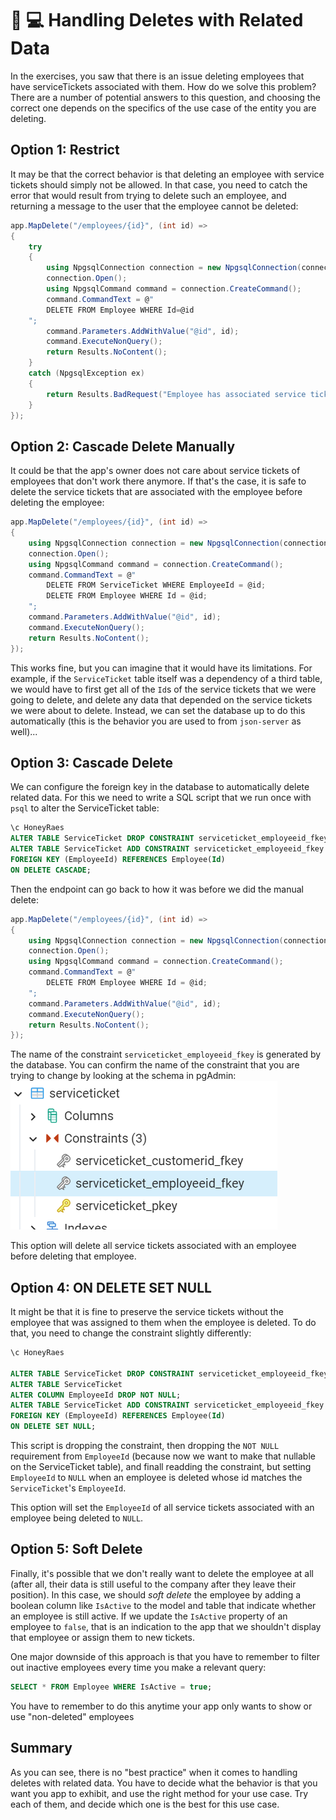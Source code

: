 # 🍯 💻 Handling Deletes with Related Data
In the exercises, you saw that there is an issue deleting employees that have serviceTickets associated with them. How do we solve this problem? There are a number of potential answers to this question, and choosing the correct one depends on the specifics of the use case of the entity you are deleting.

## Option 1: Restrict
It may be that the correct behavior is that deleting an employee with service tickets should simply not be allowed. In that case, you need to catch the error that would result from trying to delete such an employee, and returning a message to the user that the employee cannot be deleted:
``` csharp
app.MapDelete("/employees/{id}", (int id) =>
{
    try
    {
        using NpgsqlConnection connection = new NpgsqlConnection(connectionString);
        connection.Open();
        using NpgsqlCommand command = connection.CreateCommand();
        command.CommandText = @"
        DELETE FROM Employee WHERE Id=@id
    ";
        command.Parameters.AddWithValue("@id", id);
        command.ExecuteNonQuery();
        return Results.NoContent();
    }
    catch (NpgsqlException ex)
    {
        return Results.BadRequest("Employee has associated service tickets and cannot be deleted");
    }
});
```
## Option 2: Cascade Delete Manually
It could be that the app's owner does not care about service tickets of employees that don't work there anymore. If that's the case, it is safe to delete the service tickets that are associated with the employee before deleting the employee:
``` csharp
app.MapDelete("/employees/{id}", (int id) =>
{
    using NpgsqlConnection connection = new NpgsqlConnection(connectionString);
    connection.Open();
    using NpgsqlCommand command = connection.CreateCommand();
    command.CommandText = @"
        DELETE FROM ServiceTicket WHERE EmployeeId = @id;
        DELETE FROM Employee WHERE Id = @id;
    ";
    command.Parameters.AddWithValue("@id", id);
    command.ExecuteNonQuery();
    return Results.NoContent();
});
```
This works fine, but you can imagine that it would have its limitations. For example, if the `ServiceTicket` table itself was a dependency of a third table, we would have to first get all of the `Id`s of the service tickets that we were going to delete, and delete any data that depended on the service tickets we were about to delete. Instead, we can set the database up to do this automatically (this is the behavior you are used to from `json-server` as well)...

## Option 3: Cascade Delete
We can configure the foreign key in the database to automatically delete related data. For this we need to write a SQL script that we run once with `psql` to alter the ServiceTicket table:
``` sql
\c HoneyRaes
ALTER TABLE ServiceTicket DROP CONSTRAINT serviceticket_employeeid_fkey;
ALTER TABLE ServiceTicket ADD CONSTRAINT serviceticket_employeeid_fkey
FOREIGN KEY (EmployeeId) REFERENCES Employee(Id)
ON DELETE CASCADE;
```
Then the endpoint can go back to how it was before we did the manual delete:
``` csharp
app.MapDelete("/employees/{id}", (int id) =>
{
    using NpgsqlConnection connection = new NpgsqlConnection(connectionString);
    connection.Open();
    using NpgsqlCommand command = connection.CreateCommand();
    command.CommandText = @"
        DELETE FROM Employee WHERE Id = @id;
    ";
    command.Parameters.AddWithValue("@id", id);
    command.ExecuteNonQuery();
    return Results.NoContent();
});
```

The name of the constraint `serviceticket_employeeid_fkey` is generated by the database. You can confirm the name of the constraint that you are trying to change by looking at the schema in pgAdmin:
![service ticket constraints](../../assets/pg-admin-constraints.png)

This option will delete all service tickets associated with an employee before deleting that employee. 

## Option 4: ON DELETE SET NULL
It might be that it is fine to preserve the service tickets without the employee that was assigned to them when the employee is deleted. To do that, you need to change the constraint slightly differently:
``` sql
\c HoneyRaes

ALTER TABLE ServiceTicket DROP CONSTRAINT serviceticket_employeeid_fkey;
ALTER TABLE ServiceTicket
ALTER COLUMN EmployeeId DROP NOT NULL;
ALTER TABLE ServiceTicket ADD CONSTRAINT serviceticket_employeeid_fkey
FOREIGN KEY (EmployeeId) REFERENCES Employee(Id)
ON DELETE SET NULL;
```
This script is dropping the constraint, then dropping the `NOT NULL` requirement from `EmployeeId` (because now we want to make that nullable on the ServiceTicket table), and finall readding the constraint, but setting `EmployeeId` to `NULL` when an employee is deleted whose id matches the `ServiceTicket`'s `EmployeeId`.

This option will set the `EmployeeId` of all service tickets associated with an employee being deleted to `NULL`.  

## Option 5: Soft Delete
Finally, it's possible that we don't really want to delete the employee at all (after all, their data is still useful to the company after they leave their position). In this case, we should _soft delete_ the employee by adding a boolean column like `IsActive` to the model and table that indicate whether an employee is still active. If we update the `IsActive` property of an employee to `false`, that is an indication to the app that we shouldn't display that employee or assign them to new tickets. 

One major downside of this approach is that you have to remember to filter out inactive employees every time you make a relevant query: 
``` sql
SELECT * FROM Employee WHERE IsActive = true;
```
You have to remember to do this anytime your app only wants to show or use "non-deleted" employees

## Summary
As you can see, there is no "best practice" when it comes to handling deletes with related data. You have to decide what the behavior is that you want you app to exhibit, and use the right method for your use case. Try each of them, and decide which one is the best for this use case. 